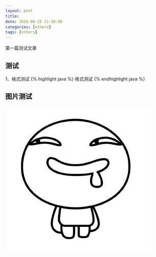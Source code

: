 ```yaml
---
layout: post
title: 
date: 2016-06-16 21:50:00
categories: [others]
tags: [others]
---
```


第一篇测试文章
<!--more-->

##  测试

1、格式测试 
{% highlight java %}
格式测试
{% endhighlight java %}



##  图片测试


<img src="/assets/ico/avatar.png"  alt="pic" />

